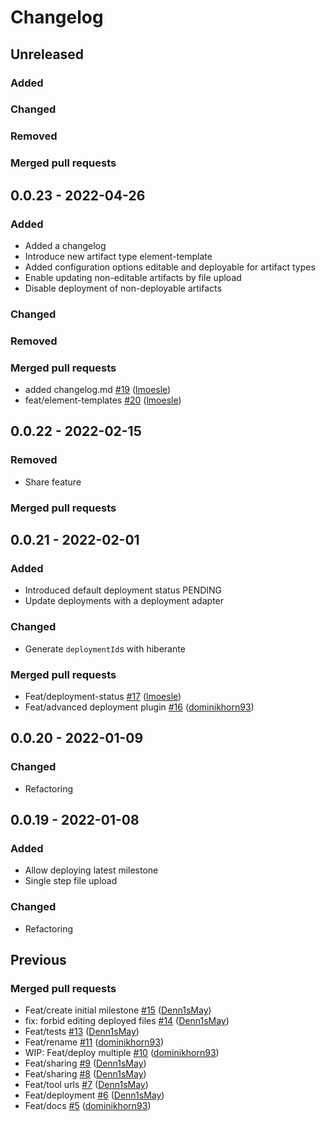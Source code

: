 # Changelog


## Unreleased

### Added

### Changed

### Removed

### Merged pull requests


## 0.0.23 - 2022-04-26

### Added

- Added a changelog
- Introduce new artifact type element-template
- Added configuration options editable and deployable for artifact types
- Enable updating non-editable artifacts by file upload
- Disable deployment of non-deployable artifacts

### Changed

### Removed

### Merged pull requests

- added changelog.md [\#19](https://github.com/FlowSquad/bpm-repo/pull/19) ([lmoesle](https://github.com/lmoesle))
- feat/element-templates [\#20](https://github.com/FlowSquad/bpm-repo/pull/20) ([lmoesle](https://github.com/lmoesle))


## 0.0.22 - 2022-02-15

### Removed

- Share feature

### Merged pull requests


## 0.0.21 - 2022-02-01

### Added

- Introduced default deployment status PENDING
- Update deployments with a deployment adapter

### Changed

- Generate `deploymentId`s with hiberante

### Merged pull requests

- Feat/deployment-status [\#17](https://github.com/FlowSquad/bpm-repo/pull/17) ([lmoesle](https://github.com/lmoesle))
- Feat/advanced deployment plugin [\#16](https://github.com/FlowSquad/bpm-repo/pull/16) ([dominikhorn93](https://github.com/dominikhorn93))


## 0.0.20 - 2022-01-09

### Changed

- Refactoring

## 0.0.19 - 2022-01-08

### Added

- Allow deploying latest milestone
- Single step file upload

### Changed

- Refactoring


## Previous

### Merged pull requests

- Feat/create initial milestone [\#15](https://github.com/FlowSquad/bpm-repo/pull/15) ([Denn1sMay](https://github.com/Denn1sMay))
- fix: forbid editing deployed files [\#14](https://github.com/FlowSquad/bpm-repo/pull/14) ([Denn1sMay](https://github.com/Denn1sMay))
- Feat/tests [\#13](https://github.com/FlowSquad/bpm-repo/pull/13) ([Denn1sMay](https://github.com/Denn1sMay))
- Feat/rename [\#11](https://github.com/FlowSquad/bpm-repo/pull/11) ([dominikhorn93](https://github.com/dominikhorn93))
- WIP: Feat/deploy multiple [\#10](https://github.com/FlowSquad/bpm-repo/pull/10) ([dominikhorn93](https://github.com/dominikhorn93))
- Feat/sharing [\#9](https://github.com/FlowSquad/bpm-repo/pull/9) ([Denn1sMay](https://github.com/Denn1sMay))
- Feat/sharing [\#8](https://github.com/FlowSquad/bpm-repo/pull/8) ([Denn1sMay](https://github.com/Denn1sMay))
- Feat/tool urls [\#7](https://github.com/FlowSquad/bpm-repo/pull/7) ([Denn1sMay](https://github.com/Denn1sMay))
- Feat/deployment [\#6](https://github.com/FlowSquad/bpm-repo/pull/6) ([Denn1sMay](https://github.com/Denn1sMay))
- Feat/docs [\#5](https://github.com/FlowSquad/bpm-repo/pull/5) ([dominikhorn93](https://github.com/dominikhorn93))
